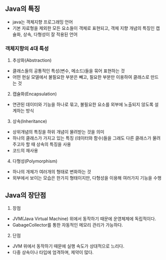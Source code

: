 ## Java의 특징
- java는 객체지향 프로그래밍 언어
- 기본 자료형을 제외한 모든 요소들이 객체로 표현되고, 객체 지향 개념의 특징인 캡슐화, 상속, 다형성이 잘 적용된 언어

### 객체지향의 4대 특성
1. 추상화(Abstraction) 
- 클래스들의 공통적인 특성(변수, 메소드)들을 묶어 표현하는 것
- 어떤 현실 모델에서 불필요한 부분은 빼고, 필요한 부분만 이용하여 클래스로 만드는 것

2. 캡슐화(Encapsulation) 
- 연관된 데이터와 기능을 하나로 묶고, 불필요한 요소를 외부에  노출되지 않도록 설계하는 방식

3. 상속(Inheritance) 
- 상위개념의 특징을 하위 개념이 물려받는 것을 의미
- 하나의 클래스가 가지고 있는 특징 (데이터와 함수)들을 그래도 다른 클래스가 물려주고자 할 때 상속의 특징을 사용
- 코드의 재사용

4. 다형성(Polymorphism)
- 하나의 개체가 여러개의 형태로 변화하는 것
- 외부에서 보이는 모습은 한가지 형태이지만, 다형성을 이용해 여러가지 기능을 수행

## Java의 장단점
1. 장점
- JVM(Java Virtual Machine) 위에서 동작하기 때문에 운영체제에 독립적이다.
- GabageCollector를 통한 자동적인 메모리 관리가 가능하다.

2. 단점
- JVM 위에서 동작하기 때문에 실행 속도가 상대적으로 느리다.
- 다중 상속이나 타입에 엄격하며, 제약이 많다.


